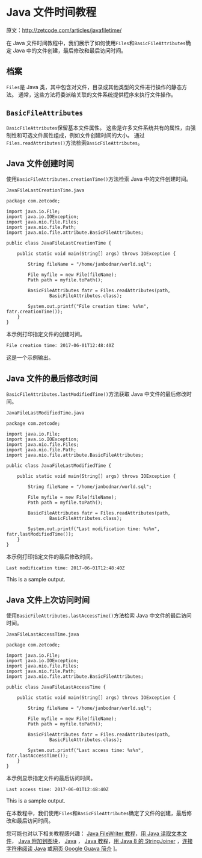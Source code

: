 # Java 文件时间教程

原文：http://zetcode.com/articles/javafiletime/

在 Java 文件时间教程中，我们展示了如何使用`Files`和`BasicFileAttributes`确定 Java 中的文件创建，最后修改和最后访问时间。

## 档案

`Files`是 Java 类，其中包含对文件，目录或其他类型的文件进行操作的静态方法。 通常，这些方法将委派给关联的文件系统提供程序来执行文件操作。

## `BasicFileAttributes`

`BasicFileAttributes`保留基本文件属性。 这些是许多文件系统共有的属性，由强制性和可选文件属性组成，例如文件创建时间的大小。 通过`Files.readAttributes()`方法检索`BasicFileAttributes`。

## Java 文件创建时间

使用`BasicFileAttributes.creationTime()`方法检索 Java 中的文件创建时间。

`JavaFileLastCreationTime.java`

```
package com.zetcode;

import java.io.File;
import java.io.IOException;
import java.nio.file.Files;
import java.nio.file.Path;
import java.nio.file.attribute.BasicFileAttributes;

public class JavaFileLastCreationTime {

    public static void main(String[] args) throws IOException {

        String fileName = "/home/janbodnar/world.sql";

        File myfile = new File(fileName);
        Path path = myfile.toPath();

        BasicFileAttributes fatr = Files.readAttributes(path, 
                BasicFileAttributes.class);

        System.out.printf("File creation time: %s%n", fatr.creationTime());
    }
}

```

本示例打印指定文件的创建时间。

```
File creation time: 2017-06-01T12:48:40Z

```

这是一个示例输出。

## Java 文件的最后修改时间

`BasicFileAttributes.lastModifiedTime()`方法获取 Java 中文件的最后修改时间。

`JavaFileLastModifiedTime.java`

```
package com.zetcode;

import java.io.File;
import java.io.IOException;
import java.nio.file.Files;
import java.nio.file.Path;
import java.nio.file.attribute.BasicFileAttributes;

public class JavaFileLastModifiedTime {

    public static void main(String[] args) throws IOException {

        String fileName = "/home/janbodnar/world.sql";

        File myfile = new File(fileName);
        Path path = myfile.toPath();

        BasicFileAttributes fatr = Files.readAttributes(path,
                BasicFileAttributes.class);

        System.out.printf("Last modification time: %s%n", fatr.lastModifiedTime());
    }
}

```

本示例打印指定文件的最后修改时间。

```
Last modification time: 2017-06-01T12:48:40Z

```

This is a sample output.

## Java 文件上次访问时间

使用`BasicFileAttributes.lastAccessTime()`方法检索 Java 中文件的最后访问时间。

`JavaFileLastAccessTime.java`

```
package com.zetcode;

import java.io.File;
import java.io.IOException;
import java.nio.file.Files;
import java.nio.file.Path;
import java.nio.file.attribute.BasicFileAttributes;

public class JavaFileLastAccessTime {

    public static void main(String[] args) throws IOException {

        String fileName = "/home/janbodnar/world.sql";

        File myfile = new File(fileName);
        Path path = myfile.toPath();

        BasicFileAttributes fatr = Files.readAttributes(path,
                BasicFileAttributes.class);

        System.out.printf("Last access time: %s%n", fatr.lastAccessTime());        
    }
}

```

本示例显示指定文件的最后访问时间。

```
Last access time: 2017-06-01T12:48:40Z

```

This is a sample output.

在本教程中，我们使用`Files`和`BasicFileAttributes`确定了文件的创建，最后修改和最后访问时间。

您可能也对以下相关教程感兴趣： [Java FileWriter 教程](/java/filewriter/)，[用 Java 读取文本文件](/articles/javareadtext/)， [Java 附加到图块](/articles/javaappendtofile/)， [Java](/java/copyfile/) ， [Java 教程](/lang/java/)，[用 Java 8 的 StringJoiner](/articles/java8stringjoiner/) ，[连接字符串阅读 Java](/articles/javareadwebpage/) 或[网页 Google Guava 简介](/articles/guava/) ]。